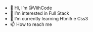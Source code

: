 - 👋 Hi, I’m @ViihCode
- 👀 I’m interested in Full Stack
- 🌱 I’m currently learning Html5 e Css3
- 📫 How to reach me 

<!---
ViihCode/ViihCode is a ✨ special ✨ repository because its `README.md` (this file) appears on your GitHub profile.
You can click the Preview link to take a look at your changes.
--->
